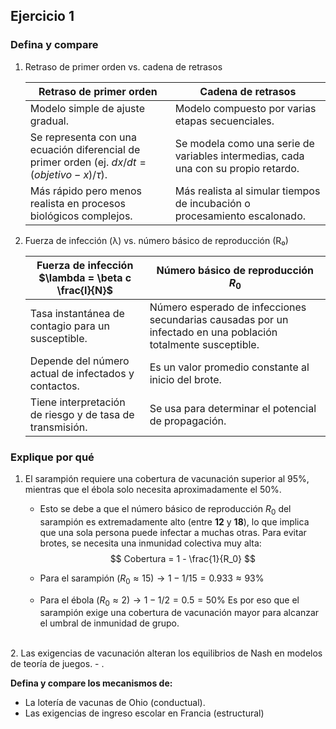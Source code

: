 ## Ejercicio 1
### **Defina y compare**
1. Retraso de primer orden vs. cadena de retrasos

    | Retraso de primer orden | Cadena de retrasos |
    |------------------------ | ------------------ |
    | Modelo simple de ajuste gradual. | Modelo compuesto por varias etapas secuenciales. |
    | Se representa con una ecuación diferencial de primer orden (ej. $dx/dt = (objetivo - x)/\tau$). | Se modela como una serie de variables intermedias, cada una con su propio retardo. |
    | Más rápido pero menos realista en procesos biológicos complejos. | Más realista al simular tiempos de incubación o procesamiento escalonado.|


2. Fuerza de infección (λ) vs. número básico de reproducción (R₀)

    | Fuerza de infección $\lambda = \beta c \frac{I}{N}$  |  Número básico de reproducción $R_0$ |
    | ---  |  --- |
    | Tasa instantánea de contagio para un susceptible.    |  Número esperado de infecciones secundarias causadas por un infectado en una población totalmente susceptible. |
    | Depende del número actual de infectados y contactos. |  Es un valor promedio constante al inicio del brote. |
    | Tiene interpretación de riesgo y de tasa de transmisión. | Se usa para determinar el potencial de propagación.|


### **Explique por qué**
1. El sarampión requiere una cobertura de vacunación superior al 95%, mientras que el ébola solo necesita
aproximadamente el 50%.
    - Esto se debe a que el número básico de reproducción $R_0$ del sarampión es extremadamente alto (entre **12** y **18**), lo que implica que una sola persona puede infectar a muchas otras. Para evitar brotes, se necesita una inmunidad colectiva muy alta:
    $$
    Cobertura = 1 - \frac{1}{R_0}
    $$

    - Para el sarampión $(R_0 ≈ 15) → 1 - 1/15 = 0.933 ≈ 93\%$
    - Para el ébola ($R_0 ≈ 2) → 1 − 1/2 = 0.5 = 50\%$
    Es por eso que el sarampión exige una cobertura de vacunación mayor para alcanzar el umbral de inmunidad de grupo.
<br>
2. Las exigencias de vacunación alteran los equilibrios de Nash en modelos de teoría de juegos.
    - .

**Defina y compare los mecanismos de:**
- La lotería de vacunas de Ohio (conductual).
- Las exigencias de ingreso escolar en Francia (estructural)